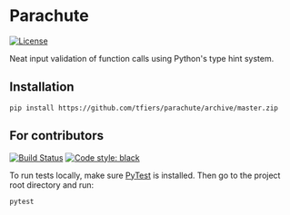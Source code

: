 # Parachute
[![License](https://img.shields.io/badge/License-MIT-780cc0.svg)](https://github.com/tfiers/parachute/blob/master/LICENSE)


Neat input validation of function calls using Python's type hint system.

Installation
------------
```
pip install https://github.com/tfiers/parachute/archive/master.zip
```


For contributors
------------
[![Build Status](https://img.shields.io/travis/tfiers/parachute.svg?logo=travis&label=Test%20suite%20on%20%27master%27)](https://travis-ci.org/tfiers/parachute)
[![Code style: black](https://img.shields.io/badge/Code_formatting-Black-black.svg)](https://github.com/ambv/black)

To run tests locally, make sure [PyTest](https://docs.pytest.org/en/latest/)
is installed. Then go to the project root directory and run:
```
pytest
```
